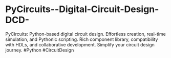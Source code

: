 # PyCircuits--Digital-Circuit-Design-DCD-
 PyCircuits: Python-based digital circuit design. Effortless creation, real-time simulation, and Pythonic scripting. Rich component library, compatibility with HDLs, and collaborative development. Simplify your circuit design journey. #Python #CircuitDesign
